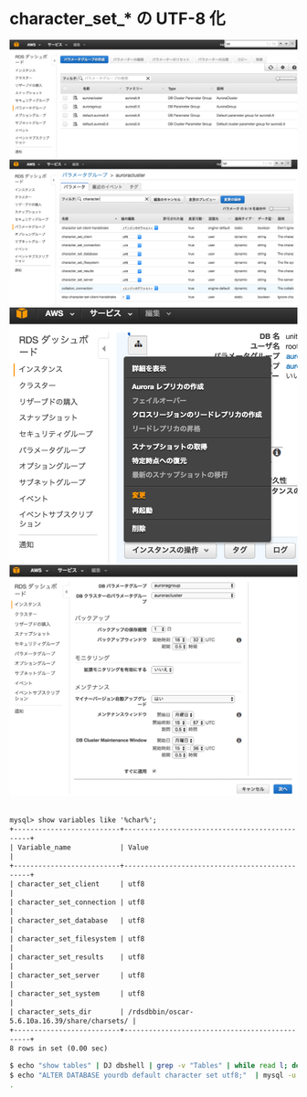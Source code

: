 # character_set_* の UTF-8 化

![](aurora.parameter-group.cluster.png)
![](aurora.parameter-group.character.png)
![](aurora.parameter-group.change.1.png)
![](aurora.parameter-group.change.2.png)

~~~mysql

mysql> show variables like '%char%';
+--------------------------+-----------------------------------------------+
| Variable_name            | Value                                         |
+--------------------------+-----------------------------------------------+
| character_set_client     | utf8                                          |
| character_set_connection | utf8                                          |
| character_set_database   | utf8                                          |
| character_set_filesystem | utf8                                          |
| character_set_results    | utf8                                          |
| character_set_server     | utf8                                          |
| character_set_system     | utf8                                          |
| character_sets_dir       | /rdsdbbin/oscar-5.6.10a.16.39/share/charsets/ |
+--------------------------+-----------------------------------------------+
8 rows in set (0.00 sec)

~~~

~~~bash
$ echo "show tables" | DJ dbshell | grep -v "Tables" | while read l; do echo "ALTER TABLE ${l}  CONVERT TO CHARACTER SET UTF8" | DJ dbshell; done
$ echo "ALTER DATABASE yourdb default character set utf8;"  | mysql -u root -h aurorahost -p
.
~~~